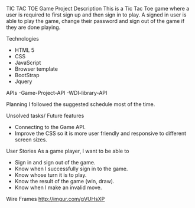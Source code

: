 TIC TAC TOE Game Project
Description
This is a Tic Tac Toe game where a user is required to first sign up and then sign in to play. A signed in user is able to play the game, change their password and sign out of the game if they are done playing.

Technologies
- HTML 5
- CSS
- JavaScript
- Browser template
- BootStrap
- Jquery

APIs
-Game-Project-API
-WDI-library-API

Planning
I followed the suggested schedule most of the time.


Unsolved tasks/ Future features
- Connecting to the Game API.
- Improve the CSS so it is more user friendly and responsive to different screen sizes.

User Stories
As a game player, I want to be able to
- Sign in and sign out of the game.
- Know when I successfully sign in to the game.
- Know whose turn it is to play.
- Know the result of the game (win, draw).
- Know when I make an invalid move.

Wire Frames
http://imgur.com/gVUHsXP
